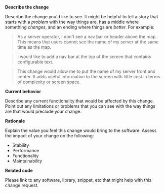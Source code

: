 **Describe the change**

Describe the change you'd like to see. It might be helpful to tell a story that starts with a _problem_ with the way things are, has a middle where something _changes_, and an ending where things are _better_. For example:

> As a server operator, I don't see a nav bar or header above the map. This means that users cannot see the name of my server at the same time as the map.

> I would like to add a nav bar at the top of the screen that contains configurable text.

> This change would allow me to put the name of my server front and center. It adds useful information to the screen with little cost in terms of complexity or screen space.

**Current behavior**

Describe any current functionality that would be affected by this change. Point out any limitations or problems that you can see with the way things are that would preclude your change.

**Rationale**

Explain the value you feel this change would bring to the software. Assess the impact of your change on the following:

* Stability
* Performance
* Functionality
* Maintainability

**Related code**

Please link to any software, library, snippet, etc that might help with this change request.
